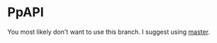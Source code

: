 PpAPI
==========

You most likely don't want to use this branch. I suggest using [master](https://github.com/DiamondLovesYou/rust-ppapi/tree/master).

